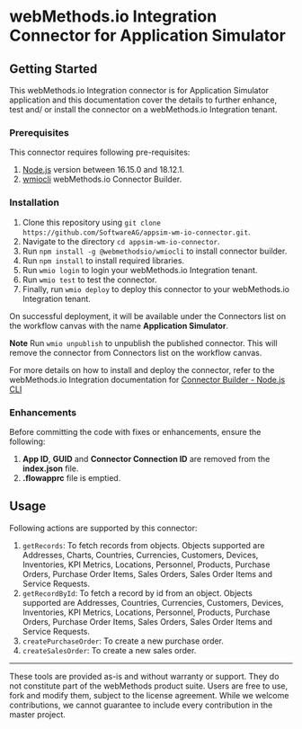 # webMethods.io Integration Connector for Application Simulator

## Getting Started
This webMethods.io Integration connector is for Application Simulator application and this documentation cover the details to further enhance, test and/ or install the connector on a webMethods.io Integration tenant.

### Prerequisites
This connector requires following pre-requisites:
1. [Node.js](https://nodejs.org/dist/) version between 16.15.0 and 18.12.1.
2. [wmiocli](https://www.npmjs.com/package/@webmethodsio/wmiocli) webMethods.io Connector Builder.

### Installation
  1. Clone this repository using `git clone https://github.com/SoftwareAG/appsim-wm-io-connector.git`.
  2. Navigate to the directory `cd appsim-wm-io-connector`.
  3. Run `npm install -g @webmethodsio/wmiocli` to install connector builder.
  4. Run `npm install` to install required libraries.
  5. Run `wmio login` to login your webMethods.io Integration tenant.
  6. Run `wmio test` to test the connector.
  7. Finally, run `wmio deploy` to deploy this connector to your webMethods.io Integration tenant.

On successful deployment, it will be available under the Connectors list on the workflow canvas with the name **Application Simulator**.

**Note** Run `wmio unpublish` to unpublish the published connector. This will remove the connector from Connectors list on the workflow canvas.

For more details on how to install and deploy the connector, refer to the webMethods.io Integration documentation for [Connector Builder - Node.js CLI](https://docs.webmethods.io/integration/developer_guide/connector_builder/#gsc.tab=0)

### Enhancements
Before committing the code with fixes or enhancements, ensure the following:
1. **App ID**, **GUID** and **Connector Connection ID** are removed from the **index.json** file.
2. **.flowapprc** file is emptied.

## Usage
Following actions are supported by this connector:
  1. `getRecords`: To fetch records from objects. Objects supported are Addresses, Charts, Countries, Currencies, Customers, Devices, Inventories, KPI Metrics, Locations, Personnel, Products, Purchase Orders, Purchase Order Items, Sales Orders, Sales Order Items and Service Requests.
  2. `getRecordById`: To fetch a record by id from an object. Objects supported are Addresses, Countries, Currencies, Customers, Devices, Inventories, KPI Metrics, Locations, Personnel, Products, Purchase Orders, Purchase Order Items, Sales Orders, Sales Order Items and Service Requests.
  3. `createPurchaseOrder`: To create a new purchase order.
  4. `createSalesOrder`: To create a new sales order.

------------------------------

These tools are provided as-is and without warranty or support. They do not constitute part of the webMethods product suite. Users are free to use, fork and modify them, subject to the license agreement. While we welcome contributions, we cannot guarantee to include every contribution in the master project.
